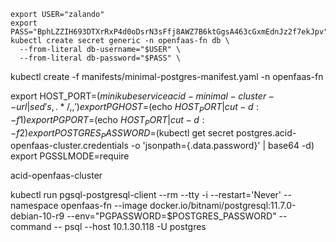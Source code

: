 ```
export USER="zalando"
export PASS="BphLZZIH693DTXrRxP4d0oDsrN3sFfj8AWZ7B6ktGgsA463cGxmEdnJz2f7ekJpv"
kubectl create secret generic -n openfaas-fn db \
  --from-literal db-username="$USER" \
  --from-literal db-password="$PASS" \
```

kubectl create -f manifests/minimal-postgres-manifest.yaml -n openfaas-fn

export HOST_PORT=$(minikube service acid-minimal-cluster --url | sed 's,.*/,,')
export PGHOST=$(echo $HOST_PORT | cut -d: -f 1)
export PGPORT=$(echo $HOST_PORT | cut -d: -f 2)
export POSTGRES_PASSWORD=$(kubectl get secret postgres.acid-openfaas-cluster.credentials -o 'jsonpath={.data.password}' | base64 -d)
export PGSSLMODE=require

acid-openfaas-cluster

kubectl run pgsql-postgresql-client --rm --tty -i --restart='Never' --namespace openfaas-fn --image docker.io/bitnami/postgresql:11.7.0-debian-10-r9 --env="PGPASSWORD=$POSTGRES_PASSWORD" --command -- psql --host 10.1.30.118 -U postgres